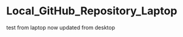 Local_GitHub_Repository_Laptop
==============================

test from laptop
now updated from desktop


